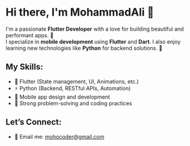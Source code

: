 # Hi there, I'm MohammadAli 👋

I'm a passionate **Flutter Developer** with a love for building beautiful and performant apps. 🚀  
I specialize in **mobile development** using **Flutter** and **Dart**. I also enjoy learning new technologies like **Python** for backend solutions. 🐍  

## My Skills:
- 🔧 Flutter (State management, UI, Animations, etc.)
- ⚡ Python (Backend, RESTful APIs, Automation)
- 📱 Mobile app design and development
- 🧠 Strong problem-solving and coding practices


## Let’s Connect:
- 📧 Email me: mohocoder@gmail.com

